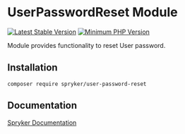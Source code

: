# UserPasswordReset Module
[![Latest Stable Version](https://poser.pugx.org/spryker/user-password-reset/v/stable.svg)](https://packagist.org/packages/spryker/user-password-reset)
[![Minimum PHP Version](https://img.shields.io/badge/php-%3E%3D%208.3-8892BF.svg)](https://php.net/)

Module provides functionality to reset User password.

## Installation

```
composer require spryker/user-password-reset
```

## Documentation

[Spryker Documentation](https://docs.spryker.com)

